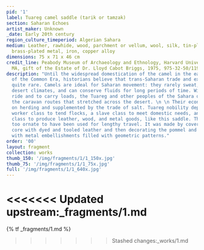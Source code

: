 ```yaml
---
pid: '1'
label: Tuareg camel saddle (tarik or tamzak)
section: Saharan Echoes
artist_maker: Unknown
_date: Early 20th century
region_culture_timeperiod: Algerian Sahara
medium: Leather, rawhide, wood, parchment or vellum, wool, silk, tin-plated metal,
  brass-plated metal, iron, copper alloy
dimensions: 75 x 71 x 46 cm
credit_line: Peabody Museum of Archaeology and Ethnology, Harvard University, Cambridge,
  MA, gift of the Estate of Dr. Lloyd Cabot Briggs, 1975, 975-32-50/11927
description: "Until the widespread domestication of the camel in the early centuries
  of the Common Era, historians believe that trans-Saharan trade and exchange was
  quite rare. Camels are ideal for Saharan movement: they rarely sweat, even in hot
  desert climates, and can conserve fluids for long periods of time. With camels to
  ride and to carry loads, the Tuareg and other peoples of the Sahara once controlled
  the caravan routes that stretched across the desert. \n \n Their economy was based
  on herding and supplemented by the trade of salt. Tuareg nobility depended on a
  worker class to tend flocks, a slave class to meet domestic needs, and an artisan
  class to produce leather, wood, and metal goods, like this saddle. This saddle is
  too ornate to have been used for lengthy travel. It was made by covering a wooden
  core with dyed and tooled leather and then decorating the pommel and other parts
  with metal embellishments filled with geometric patterns."
order: '00'
layout: fragment
collection: works
thumb_150: '/img/fragments/1/1_150x.jpg'
thumb_75: '/img/fragments/1/1_75x.jpg'
full: '/img/fragments/1/1_640x.jpg'
---
```

<<<<<<< Updated upstream:_fragments/1.md
=======

{% tf _fragments/1.md %}
>>>>>>> Stashed changes:_works/1.md
